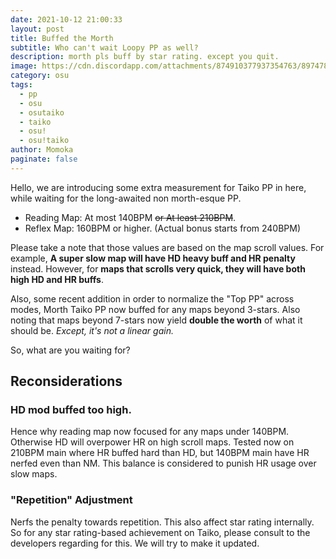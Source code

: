 ```yaml
---
date: 2021-10-12 21:00:33
layout: post
title: Buffed the Morth
subtitle: Who can't wait Loopy PP as well?
description: morth pls buff by star rating. except you quit.
image: https://cdn.discordapp.com/attachments/874910377937354763/897478740517458000/unknown.png
category: osu
tags:
  - pp
  - osu
  - osutaiko
  - taiko
  - osu!
  - osu!taiko
author: Momoka
paginate: false
---
```

Hello, we are introducing some extra measurement for Taiko PP in here, while waiting for the long-awaited non morth-esque PP.

* Reading Map: At most 140BPM ~~or At least 210BPM~~.
* Reflex Map: 160BPM or higher. (Actual bonus starts from 240BPM)

Please take a note that those values are based on the map scroll values. For example, **__A super slow map__ will have HD heavy buff and HR penalty** instead. However, for **__maps that scrolls very quick__, they will have both high HD and HR buffs**.

Also, some recent addition in order to normalize the "Top PP" across modes, Morth Taiko PP now buffed for any maps beyond 3-stars. Also noting that maps beyond 7-stars now yield **double the worth** of what it should be. *Except, it's not a linear gain.*

So, what are you waiting for?

## Reconsiderations

### HD mod buffed too high.

Hence why reading map now focused for any maps under 140BPM. Otherwise HD will overpower HR on high scroll maps. Tested now on 210BPM main where HR buffed hard than HD, but 140BPM main have HR nerfed even than NM. This balance is considered to punish HR usage over slow maps.

### "Repetition" Adjustment
Nerfs the penalty towards repetition. This also affect star rating internally. So for any star rating-based achievement on Taiko, please consult to the developers regarding for this. We will try to make it updated.